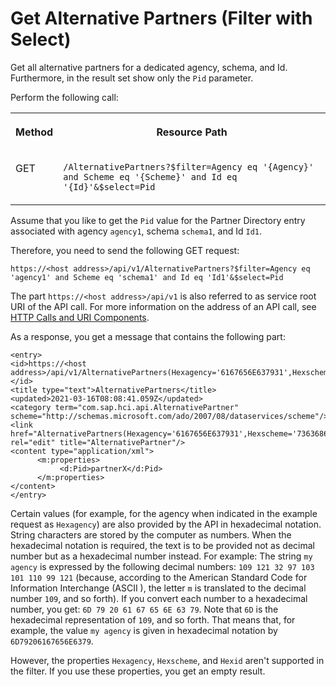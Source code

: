 <!-- loioce79cf71e4c54fddb23598eee734ea97 -->

# Get Alternative Partners \(Filter with Select\)

Get all alternative partners for a dedicated agency, schema, and Id. Furthermore, in the result set show only the `Pid` parameter.



Perform the following call:


<table>
<tr>
<th valign="top">

Method

</th>
<th valign="top">

Resource Path

</th>
</tr>
<tr>
<td valign="top">

GET

</td>
<td valign="top">

`/AlternativePartners?$filter=Agency eq '{Agency}' and Scheme eq '{Scheme}' and Id eq '{Id}'&$select=Pid` 

</td>
</tr>
</table>

Assume that you like to get the `Pid` value for the Partner Directory entry associated with agency `agency1`, schema `schema1`, and Id `Id1`.

Therefore, you need to send the following GET request:

`https://<host address>/api/v1/AlternativePartners?$filter=Agency eq 'agency1' and Scheme eq 'schema1' and Id eq 'Id1'&$select=Pid`

The part `https://<host address>/api/v1` is also referred to as service root URI of the API call. For more information on the address of an API call, see [HTTP Calls and URI Components](http-calls-and-uri-components-ca75e12.md).

As a response, you get a message that contains the following part:

```
<entry>
<id>https://<host address>/api/v1/AlternativePartners(Hexagency='6167656E637931',Hexscheme='736368656D6131',Hexid='496431')</id>
<title type="text">AlternativePartners</title>
<updated>2021-03-16T08:08:41.059Z</updated>
<category term="com.sap.hci.api.AlternativePartner" scheme="http://schemas.microsoft.com/ado/2007/08/dataservices/scheme"/>
<link href="AlternativePartners(Hexagency='6167656E637931',Hexscheme='736368656D6131',Hexid='496431')" rel="edit" title="AlternativePartner"/>
<content type="application/xml">
      <m:properties>
           <d:Pid>partnerX</d:Pid>
      </m:properties>
</content>
</entry>
```

Certain values \(for example, for the agency when indicated in the example request as `Hexagency`\) are also provided by the API in hexadecimal notation. String characters are stored by the computer as numbers. When the hexadecimal notation is required, the text is to be provided not as decimal number but as a hexadecimal number instead. For example: The string `my agency` is expressed by the following decimal numbers: `109 121 32 97 103 101 110 99 121` \(because, according to the American Standard Code for Information Interchange \(ASCII \), the letter `m` is translated to the decimal number `109`, and so forth\). If you convert each number to a hexadecimal number, you get: `6D 79 20 61 67 65 6E 63 79`. Note that `6D` is the hexadecimal representation of `109`, and so forth. That means that, for example, the value `my agency` is given in hexadecimal notation by `6D79206167656E6379`.

However, the properties `Hexagency`, `Hexscheme`, and `Hexid` aren't supported in the filter. If you use these properties, you get an empty result.

